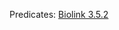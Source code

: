 
Predicates: [Biolink 3.5.2](https://github.com/biolink/biolink-model/blob/master/biolink-model.yaml)
